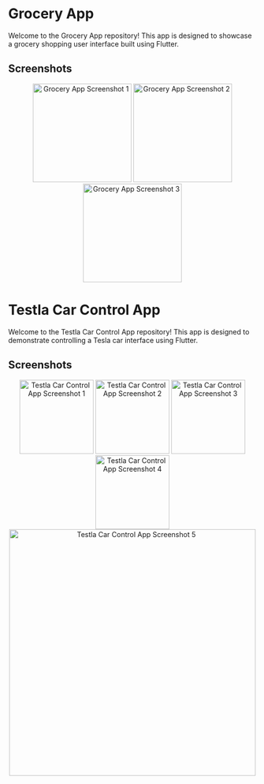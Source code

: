 # Grocery App

Welcome to the Grocery App repository! This app is designed to showcase a grocery shopping user interface built using Flutter.

## Screenshots
<div align="center" style="margin-bottom: 20px;">
  <img src="https://github.com/nptruong01/Flutter_LyThuyet_Buoi7/assets/113322089/b8ba0bb4-d40f-40cf-9edc-6b64df8d73b1" width="200" alt="Grocery App Screenshot 1">
  <img src="https://github.com/nptruong01/Flutter_LyThuyet_Buoi7/assets/113322089/d7c01f4e-cdb0-454e-8574-9a1b7b8e2ace" width="200" alt="Grocery App Screenshot 2">
  <img src="https://github.com/nptruong01/Flutter_LyThuyet_Buoi7/assets/113322089/086ba78f-ace1-444e-9ca5-3a6f20fcb5fa" width="200" alt="Grocery App Screenshot 3">
</div>

# Testla Car Control App
Welcome to the Testla Car Control App repository! This app is designed to demonstrate controlling a Tesla car interface using Flutter.

## Screenshots
<div align="center">
  <img src="https://github.com/nptruong01/Flutter_LyThuyet_Buoi7/assets/113322089/1b50f073-9d22-4b8c-96b9-640233e78635" width="150" alt="Testla Car Control App Screenshot 1">
  <img src="https://github.com/nptruong01/Flutter_LyThuyet_Buoi7/assets/113322089/3f1c0209-66f0-4fbb-8d4e-bc5347b3ae25" width="150" alt="Testla Car Control App Screenshot 2">
  <img src="https://github.com/nptruong01/Flutter_LyThuyet_Buoi7/assets/113322089/9e0cd4d8-1f99-48e6-8728-ed55f1b40043" width="150" alt="Testla Car Control App Screenshot 3">
  <img src="https://github.com/nptruong01/Flutter_LyThuyet_Buoi7/assets/113322089/cb9d97dd-508f-48ca-a952-1282c08d1f91" width="150" alt="Testla Car Control App Screenshot 4">
</div>
<div align="center">
  <img src="https://github.com/nptruong01/Flutter_LyThuyet_Buoi7/assets/113322089/59d36a1c-e1c5-4e85-a233-8bd2f29f2d42" width="500" alt="Testla Car Control App Screenshot 5">
</div>


